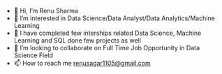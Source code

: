 - 👋 Hi, I’m Renu Sharma
- 👀 I’m interested in Data Science/Data Analyst/Data Analytics/Machine Learning
- 🌱 I have completed few interships related Data Science, Machine Learning and SQL done few projects as well
- 💞️ I’m looking to collaborate on Full Time Job Opportunity in Data Science Field
- 📫 How to reach me renusagar1105@gmail.com

<!---
Renushsagar/Renushsagar is a ✨ special ✨ repository because its `README.md` (this file) appears on your GitHub profile.
You can click the Preview link to take a look at your changes.
--->
